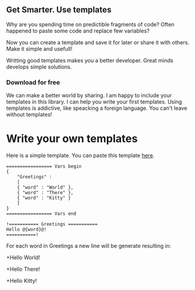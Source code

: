 ## Get Smarter. Use templates

Why are you spending time on predictible fragments of code? Often happened to paste some code and replace few variables?

Now you can create a template and save it for later or share it with others. Make it simple and usefull!

Writting good templates makes you a better developer. Great minds develops simple solutions.

### Download for free

We can make a better world by sharing. I am happy to include your templates in this library. I can help you write your first templates. Using templates is addictive, like speacking a foreign language. You can't leave without templates! 

# Write your own templates

Here is a simple template. You can paste this template [here](https://profimedica.github.io/Templater/Advanced/index.html).

```
================= Vars begin
{
	"Greetings" : 
	[
    { "word" : "World" },
    { "word" : "There" },
    { "word" : "Kitty" }
	]
}
================= Vars end
		
!=========== Greetings ===========
Hello @{word}@!
===========!
```

For each word in Greetings a new line will be generate resulting in:

+Hello World!

+Hello There!

+Hello Kitty!
